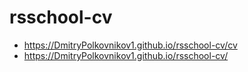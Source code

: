 # rsschool-cv
* https://DmitryPolkovnikov1.github.io/rsschool-cv/cv
* https://DmitryPolkovnikov1.github.io/rsschool-cv/
